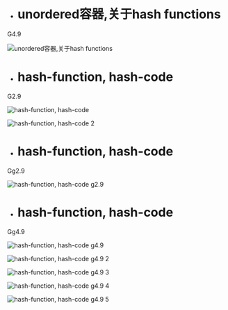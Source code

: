 - # unordered容器,关于hash functions
G4.9  

![unordered容器,关于hash functions](https://github.com/havenow/my-C-plus-plus/blob/master/C%2B%2B%E6%96%B0%E6%A0%87%E5%87%86C%2B%2B11%2C14/images/unordered%E5%AE%B9%E5%99%A8%2C%E5%85%B3%E4%BA%8Ehash%20functions.png)  

- # hash-function, hash-code
G2.9

![hash-function, hash-code](https://github.com/havenow/my-C-plus-plus/blob/master/STL%E6%A0%87%E5%87%86%E5%BA%93%E4%B8%8E%E6%B3%9B%E5%9E%8B%E7%BC%96%E7%A8%8B/images/hash-function%2C%20hash-code.png)   

![hash-function, hash-code 2](https://github.com/havenow/my-C-plus-plus/blob/master/STL%E6%A0%87%E5%87%86%E5%BA%93%E4%B8%8E%E6%B3%9B%E5%9E%8B%E7%BC%96%E7%A8%8B/images/hash-function%2C%20hash-code%202.png)

- # hash-function, hash-code 
Gg2.9

![hash-function, hash-code g2.9](https://github.com/havenow/my-C-plus-plus/blob/master/C%2B%2B%E6%96%B0%E6%A0%87%E5%87%86C%2B%2B11%2C14/images/hash-function%2C%20hash-code%20g2.9.png)  

- # hash-function, hash-code 
Gg4.9

![hash-function, hash-code g4.9](https://github.com/havenow/my-C-plus-plus/blob/master/C%2B%2B%E6%96%B0%E6%A0%87%E5%87%86C%2B%2B11%2C14/images/hash-function%2C%20hash-code%20g4.9.png)  

![hash-function, hash-code g4.9 2](https://github.com/havenow/my-C-plus-plus/blob/master/C%2B%2B%E6%96%B0%E6%A0%87%E5%87%86C%2B%2B11%2C14/images/hash-function%2C%20hash-code%20g4.9%202.png)  

![hash-function, hash-code g4.9 3](https://github.com/havenow/my-C-plus-plus/blob/master/C%2B%2B%E6%96%B0%E6%A0%87%E5%87%86C%2B%2B11%2C14/images/hash-function%2C%20hash-code%20g4.9%203.png)  

![hash-function, hash-code g4.9 4](https://github.com/havenow/my-C-plus-plus/blob/master/C%2B%2B%E6%96%B0%E6%A0%87%E5%87%86C%2B%2B11%2C14/images/hash-function%2C%20hash-code%20g4.9%204.png)  

![hash-function, hash-code g4.9 5](https://github.com/havenow/my-C-plus-plus/blob/master/C%2B%2B%E6%96%B0%E6%A0%87%E5%87%86C%2B%2B11%2C14/images/hash-function%2C%20hash-code%20g4.9%205.png)  








